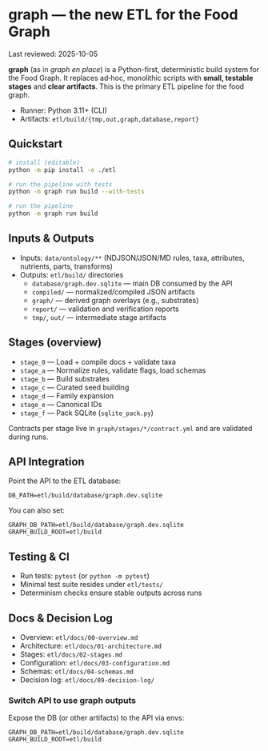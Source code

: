 # graph — the new ETL for the Food Graph

Last reviewed: 2025-10-05

**graph** (as in *graph en place*) is a Python-first, deterministic build system for the Food Graph.
It replaces ad‑hoc, monolithic scripts with **small, testable stages** and **clear artifacts**.
This is the primary ETL pipeline for the food graph.

- Runner: Python 3.11+ (CLI)
- Artifacts: `etl/build/{tmp,out,graph,database,report}`

## Quickstart

```bash
# install (editable)
python -m pip install -e ./etl

# run the pipeline with tests
python -m graph run build --with-tests

# run the pipeline
python -m graph run build
```

## Inputs & Outputs

- Inputs: `data/ontology/**` (NDJSON/JSON/MD rules, taxa, attributes, nutrients, parts, transforms)
- Outputs: `etl/build/` directories
  - `database/graph.dev.sqlite` — main DB consumed by the API
  - `compiled/` — normalized/compiled JSON artifacts
  - `graph/` — derived graph overlays (e.g., substrates)
  - `report/` — validation and verification reports
  - `tmp/`, `out/` — intermediate stage artifacts

## Stages (overview)

- `stage_0` — Load + compile docs + validate taxa
- `stage_a` — Normalize rules, validate flags, load schemas
- `stage_b` — Build substrates
- `stage_c` — Curated seed building
- `stage_d` — Family expansion
- `stage_e` — Canonical IDs
- `stage_f` — Pack SQLite (`sqlite_pack.py`)

Contracts per stage live in `graph/stages/*/contract.yml` and are validated during runs.

## API Integration

Point the API to the ETL database:

```env
DB_PATH=etl/build/database/graph.dev.sqlite
```

You can also set:

```env
GRAPH_DB_PATH=etl/build/database/graph.dev.sqlite
GRAPH_BUILD_ROOT=etl/build
```

## Testing & CI

- Run tests: `pytest` (or `python -m pytest`)
- Minimal test suite resides under `etl/tests/`
- Determinism checks ensure stable outputs across runs

## Docs & Decision Log

- Overview: `etl/docs/00-overview.md`
- Architecture: `etl/docs/01-architecture.md`
- Stages: `etl/docs/02-stages.md`
- Configuration: `etl/docs/03-configuration.md`
- Schemas: `etl/docs/04-schemas.md`
- Decision log: `etl/docs/09-decision-log/`

### Switch API to use graph outputs

Expose the DB (or other artifacts) to the API via envs:

```
GRAPH_DB_PATH=etl/build/database/graph.dev.sqlite
GRAPH_BUILD_ROOT=etl/build
```
